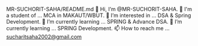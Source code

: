 MR-SUCHORIT-SAHA/README.md
👋 Hi, I’m @MR-SUCHORIT-SAHA.
👀 I'm a student of ... MCA in MAKAUT/WBUT.
👀 I’m interested in ... DSA & Spring Development.
🌱 I’m currently learning ... SPRING & Advance DSA.
🌱 I’m currently learning ... SPRING Development.
📫 How to reach me ... sucharitsaha2002@gmail.com 
